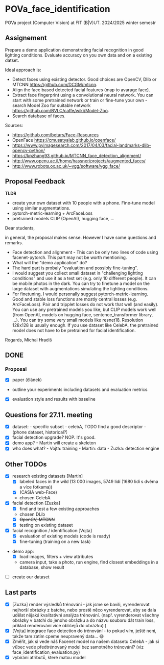 # POVa_face_identification
POVa project (Computer Vision) at FIT (B|V)UT. 2024/2025 winter semestr


## Assignement
Prepare a demo application demonstrating facial recognition in good lighting conditions. Evaluate accuracy on you own data and on a existing datset.

Ideal approach is:
- Detect faces using existing detector. Good choices are OpenCV, Dlib or MTCNN https://github.com/DCGM/mtcnn.
- Align the face based detected facial features (map to avarage face).
- Extract face fingerprint using a convolutional neural network. You can start with some pretrained network or train or fine-tune your own - search Model Zoo for suitable network https://github.com/BVLC/caffe/wiki/Model-Zoo.
- Search database of faces.

Sources:
- https://github.com/betars/Face-Resources
- OpenFace https://cmusatyalab.github.io/openface/
- https://www.pyimagesearch.com/2017/04/03/facial-landmarks-dlib-opencv-python/
- https://kpzhang93.github.io/MTCNN_face_detection_alignment/
- http://www.openu.ac.il/home/hassner/projects/augmented_faces/
- http://www.robots.ox.ac.uk/~vgg/software/vgg_face/

## Proposal Feedback
**TLDR**
- create your own dataset with 10 people with a phone. Fine-tune model using similar augmentations.
- pytorch-metric-learning + ArcFaceLoss
- pretrained models CLIP (OpenAI), hugging face, ...

Dear students,

in general, the proposal makes sense. However I have some questions and remarks.

- Face detection and alignment - This can be only two lines of code using facenet-pytorch. This part may not be worth mentioning.
- What will the "demo application" do?
- The hard part is probaly "evaluation and possibly fine-tuning".
- I would suggest you collect small dataset in "challenging lighting conditions" and use it as a test set (e.g. only 10 different people). It can be mobile photos in the dark. You can try to finetune a model on the large dataset with augmentations simulating the lighting conditions.
- For finetuning, I would personally suggest pytorch-metric-learning. Good and stable loss functions are mostly central losses (e.g. ArcFaceLoss). Pair and tripplet losses do not work that well (and easily). You can use any pretrained models you like, but CLIP models work well (from OpenAI, models on hugging face, sentence_transformer library, ...). You can try some very small models like resnet18. Resolution 128x128 is usually enough. If you use dataset like CelebA, the pretrained model does not have to be pretrained for facial identification.

Regards,
Michal Hradiš

## DONE
### Proposal
- [x] paper (článek)
 - outline your experiments including datasets and evaluation metrics
- [x] evaluation style and results with baseline

## Questions for 27.11. meeting
- [x] dataset:
      - specific subset - celebA, TODO find a good descriptor
      - (phone dataset, historical?)
- [x] facial detection upgrade? NOP. It's good.
- [x] demo app? - Martin will create a skeleton
- [x] who does what?
      - Vojta: training
      - Martin: data
      - Zuzka: detection engine

## Other TODOs
- [x] research existing datasets [Martin]
  - [x] labeled faces in the wild (13 000 images, 5749 lidí (1680 lidí s dvěma a více fotkama))
  - [x] (CASIA web-Face)
  - chosen CelebA
- [x] facial detection [Zuzka]
  - [x] find and test a few existing approaches
  - chosen DLib
  - [x] ~~OpenCV, MTCNN~~
  - [x] testing on existing dataset
- [x] facial recognition / identification  [Vojta]
  - [x] evaluation of existing models (code is ready)
  - [x] fine-tuning (training on a new task)

- demo app:
  - [x] load images, filters + view attributes
  - camera input, take a photo, run engine, find closest embeddings in a database, show result
- [ ] create our dataset

## Last parts
- [x] [Zuzka] render výsledků trénování - jak jsme se bavili, vyrenderovat nejhorší obrázky z batche, nebo prostě něco vyrenderovat, aby se dala udělat nějaká kvalitativní analýza trénování. (např. vyrenderovat všechny obrázky v batchi do jenoho obrázku a do názvu souboru dát train loss, příklad renderování více obličejů do obrázku) )
- [x] [Vojta] integrace face detection do trénování - to pokud vím, ještě není, takže tam zatím cpeme neupravený data... 😅
- [x] Změřit, jak si vede náš Facenet model na našem datasetu CelebA  - jak si vůbec vede předtrénovaný model bez samotného trénování? (viz face_identification_evaluation.py)
- [x] vybírání atributů, které matou model
